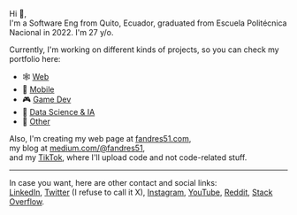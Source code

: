 Hi 👋,  
I'm a Software Eng from Quito, Ecuador, graduated from Escuela Politécnica Nacional in 2022. I'm 27 y/o.

Currently, I'm working on different kinds of projects, so you can check my portfolio here:
- 🕸️ [Web](https://github.com/stars/fandres51/lists/web)
- 📱 [Mobile](https://github.com/stars/fandres51/lists/mobile)
- 🎮 [Game Dev](https://github.com/stars/fandres51/lists/game-dev)
- 🐍 [Data Science & IA](https://github.com/stars/fandres51/lists/data-science-ia)
- 🐧 [Other](https://github.com/stars/fandres51/lists/other)

Also, I'm creating my web page at [fandres51.com](https://www.fandres51.com/),  
my blog at [medium.com/@fandres51](https://medium.com/@fandres51),  
and my [TikTok](https://www.tiktok.com/@fandres51), where I'll upload code and not code-related stuff.  

___
In case you want, here are other contact and social links:  
[LinkedIn](https://www.linkedin.com/in/fabio-andres-enriquez-476692194/), [Twitter](https://x.com/fandres51) (I refuse to call it X), [Instagram](https://instagram.com/fandres51), [YouTube](https://youtube.com/@fandres51), [Reddit](https://www.reddit.com/user/fandres51), [Stack Overflow](https://stackoverflow.com/users/13711039/fabio-andr%c3%a9s).   

<!--
### Hi there 👋


**fandres51/fandres51** is a ✨ _special_ ✨ repository because its `README.md` (this file) appears on your GitHub profile.

Here are some ideas to get you started:

- 🔭 I’m currently working on personal projects
- 🌱 I’m currently learning Flutter, Firebase, NextJS
- 👯 I’m looking to collaborate on startups and open source projects
- 🤔 I’m looking for help with finding interesting ideas for projects
- 💬 Ask me about anything I can help you with :)
- 📫 How to reach me: fabio.and1514@gmail.com
- 😄 Pronouns: he/him
- ⚡ Fun fact: I look younger than I am 😃
-->
